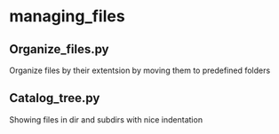 # managing_files

Organize_files.py 
----------
Organize files by their extentsion by moving them to predefined folders

Catalog_tree.py
-----------
Showing files in dir and subdirs with nice indentation

